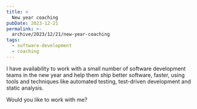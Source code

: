 ```yaml
---
title: >
  New year coaching
pubDate: 2023-12-21
permalink: >-
  archive/2023/12/21/new-year-coaching
tags:
  - software-development
  - coaching
---
```


I have availability to work with a small number of software development teams in the new year and help them ship better software, faster, using tools and techniques like automated testing, test-driven development and static analysis.

Would you like to work with me?

